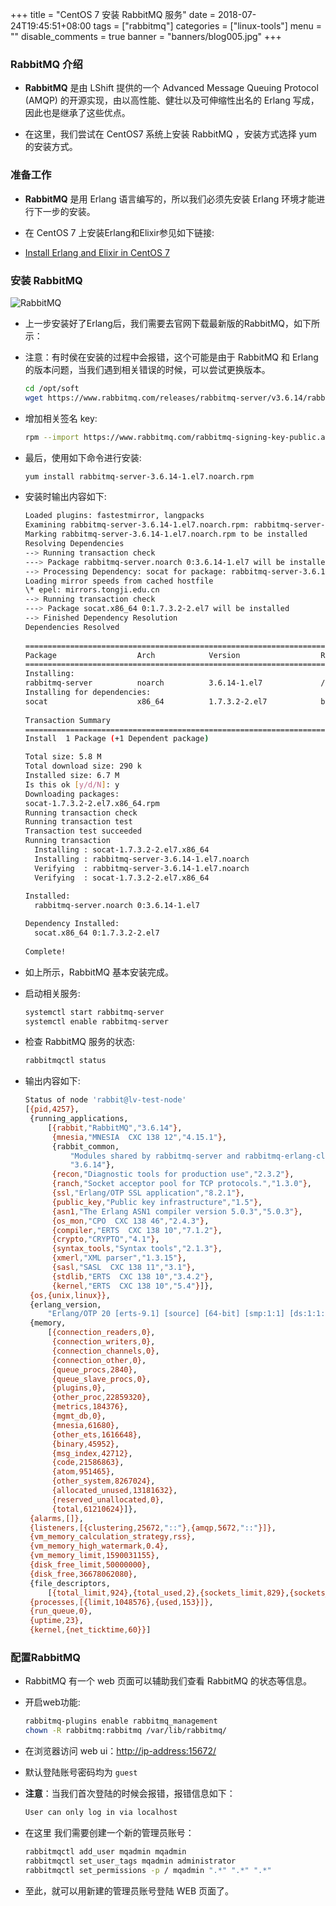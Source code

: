 +++
title = "CentOS 7 安装 RabbitMQ 服务"
date = 2018-07-24T19:45:51+08:00
tags = ["rabbitmq"]
categories = ["linux-tools"]
menu = ""
disable_comments = true
banner = "banners/blog005.jpg"
+++

### RabbitMQ 介绍
- **RabbitMQ** 是由 LShift 提供的一个 Advanced Message Queuing Protocol (AMQP) 的开源实现，由以高性能、健壮以及可伸缩性出名的 Erlang 写成，因此也是继承了这些优点。

- 在这里，我们尝试在 CentOS7 系统上安装 RabbitMQ ，安装方式选择 yum 的安装方式。

### 准备工作
- **RabbitMQ** 是用 Erlang 语言编写的，所以我们必须先安装 Erlang 环境才能进行下一步的安装。

- 在 CentOS 7 上安装Erlang和Elixir参见如下链接:
- [Install Erlang and Elixir in CentOS 7](linux-centos-erlang-elixir-installation.md)

### 安装 RabbitMQ
![RabbitMQ](http://p8pht6nl3.bkt.clouddn.com/RabbirMQ.png "RabbirMQ")

- 上一步安装好了Erlang后，我们需要去官网下载最新版的RabbitMQ，如下所示：
  
- 注意：有时侯在安装的过程中会报错，这个可能是由于 RabbitMQ 和 Erlang 的版本问题，当我们遇到相关错误的时候，可以尝试更换版本。
  
    ```bash
    cd /opt/soft
    wget https://www.rabbitmq.com/releases/rabbitmq-server/v3.6.14/rabbitmq-server-3.6.14-1.el7.noarch.rpm
    ```
- 增加相关签名 key:
  
    ```bash
    rpm --import https://www.rabbitmq.com/rabbitmq-signing-key-public.asc
    ```
- 最后，使用如下命令进行安装:
  
    ```bash
    yum install rabbitmq-server-3.6.14-1.el7.noarch.rpm
    ```

- 安装时输出内容如下:

    ```bash
    Loaded plugins: fastestmirror, langpacks
    Examining rabbitmq-server-3.6.14-1.el7.noarch.rpm: rabbitmq-server-3.6.14-1.el7.noarch
    Marking rabbitmq-server-3.6.14-1.el7.noarch.rpm to be installed
    Resolving Dependencies
    --> Running transaction check
    ---> Package rabbitmq-server.noarch 0:3.6.14-1.el7 will be installed
    --> Processing Dependency: socat for package: rabbitmq-server-3.6.14-1.el7.noarch
    Loading mirror speeds from cached hostfile
    \* epel: mirrors.tongji.edu.cn
    --> Running transaction check
    ---> Package socat.x86_64 0:1.7.3.2-2.el7 will be installed
    --> Finished Dependency Resolution  
    Dependencies Resolved
     
    =======================================================================================================================
    Package                  Arch            Version                  Repository                                     Size
    =======================================================================================================================
    Installing:
    rabbitmq-server          noarch          3.6.14-1.el7             /rabbitmq-server-3.6.14-1.el7.noarch          5.6 M
    Installing for dependencies:
    socat                    x86_64          1.7.3.2-2.el7            base                                          290 k
     
    Transaction Summary
    =======================================================================================================================
    Install  1 Package (+1 Dependent package)
  
    Total size: 5.8 M
    Total download size: 290 k
    Installed size: 6.7 M
    Is this ok [y/d/N]: y
    Downloading packages:
    socat-1.7.3.2-2.el7.x86_64.rpm                                                                  | 290 kB  00:00:00     
    Running transaction check
    Running transaction test
    Transaction test succeeded
    Running transaction
      Installing : socat-1.7.3.2-2.el7.x86_64                                                                          1/2 
      Installing : rabbitmq-server-3.6.14-1.el7.noarch                                                                 2/2 
      Verifying  : rabbitmq-server-3.6.14-1.el7.noarch                                                                 1/2 
      Verifying  : socat-1.7.3.2-2.el7.x86_64                                                                          2/2 
     
    Installed:
      rabbitmq-server.noarch 0:3.6.14-1.el7                                                                                
    
    Dependency Installed:
      socat.x86_64 0:1.7.3.2-2.el7                                                                                         
     
    Complete!
    ```

- 如上所示，RabbitMQ 基本安装完成。

- 启动相关服务:
  
    ```bash
    systemctl start rabbitmq-server
    systemctl enable rabbitmq-server
    ```
- 检查 RabbitMQ 服务的状态:
  
    ```bash
    rabbitmqctl status
    ```
- 输出内容如下:
  
    ```bash
    Status of node 'rabbit@lv-test-node'
    [{pid,4257},
     {running_applications,
         [{rabbit,"RabbitMQ","3.6.14"},
          {mnesia,"MNESIA  CXC 138 12","4.15.1"},
          {rabbit_common,
              "Modules shared by rabbitmq-server and rabbitmq-erlang-client",
              "3.6.14"},
          {recon,"Diagnostic tools for production use","2.3.2"},
          {ranch,"Socket acceptor pool for TCP protocols.","1.3.0"},
          {ssl,"Erlang/OTP SSL application","8.2.1"},
          {public_key,"Public key infrastructure","1.5"},
          {asn1,"The Erlang ASN1 compiler version 5.0.3","5.0.3"},
          {os_mon,"CPO  CXC 138 46","2.4.3"},
          {compiler,"ERTS  CXC 138 10","7.1.2"},
          {crypto,"CRYPTO","4.1"},
          {syntax_tools,"Syntax tools","2.1.3"},
          {xmerl,"XML parser","1.3.15"},
          {sasl,"SASL  CXC 138 11","3.1"},
          {stdlib,"ERTS  CXC 138 10","3.4.2"},
          {kernel,"ERTS  CXC 138 10","5.4"}]},
     {os,{unix,linux}},
     {erlang_version,
         "Erlang/OTP 20 [erts-9.1] [source] [64-bit] [smp:1:1] [ds:1:1:10] [async-threads:64] [hipe] [kernel-poll:true]\n"},
     {memory,
         [{connection_readers,0},
          {connection_writers,0},
          {connection_channels,0},
          {connection_other,0},
          {queue_procs,2840},
          {queue_slave_procs,0},
          {plugins,0},
          {other_proc,22859320},
          {metrics,184376},
          {mgmt_db,0},
          {mnesia,61680},
          {other_ets,1616648},
          {binary,45952},
          {msg_index,42712},
          {code,21586863},
          {atom,951465},
          {other_system,8267024},
          {allocated_unused,13181632},
          {reserved_unallocated,0},
          {total,61210624}]},
     {alarms,[]},
     {listeners,[{clustering,25672,"::"},{amqp,5672,"::"}]},
     {vm_memory_calculation_strategy,rss},
     {vm_memory_high_watermark,0.4},
     {vm_memory_limit,1590031155},
     {disk_free_limit,50000000},
     {disk_free,36678062080},
     {file_descriptors,
         [{total_limit,924},{total_used,2},{sockets_limit,829},{sockets_used,0}]},
     {processes,[{limit,1048576},{used,153}]},
     {run_queue,0},
     {uptime,23},
     {kernel,{net_ticktime,60}}]
    ```

### 配置RabbitMQ
- RabbitMQ 有一个 web 页面可以辅助我们查看 RabbitMQ 的状态等信息。

- 开启web功能:
  
    ```bash
    rabbitmq-plugins enable rabbitmq_management
    chown -R rabbitmq:rabbitmq /var/lib/rabbitmq/
    ```
- 在浏览器访问 web ui：<http://ip-address:15672/>

- 默认登陆账号密码均为 `guest`
- **注意**：当我们首次登陆的时候会报错，报错信息如下：

    ```bash
    User can only log in via localhost 
    ```
- 在这里 我们需要创建一个新的管理员账号：
    
    ```bash
    rabbitmqctl add_user mqadmin mqadmin
    rabbitmqctl set_user_tags mqadmin administrator
    rabbitmqctl set_permissions -p / mqadmin ".*" ".*" ".*"
    ```
- 至此，就可以用新建的管理员账号登陆 WEB 页面了。
